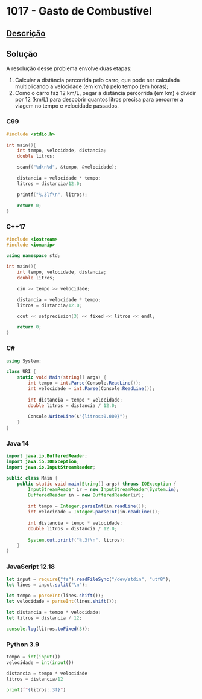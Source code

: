 # 1017 - Gasto de Combustível

## [Descrição](https://www.beecrowd.com.br/judge/pt/problems/view/1017)

## Solução

A resolução desse problema envolve duas etapas:

1. Calcular a distância percorrida pelo carro, que pode ser calculada multiplicando a velocidade (em km/h) pelo tempo (em horas);
2. Como o carro faz 12 km/L, pegar a distância percorrida (em km) e dividir por 12 (km/L) para descobrir quantos litros precisa para percorrer a viagem no tempo e velocidade passados.

### C99

```c
#include <stdio.h>

int main(){
    int tempo, velocidade, distancia;
    double litros;

    scanf("%d\n%d", &tempo, &velocidade);

    distancia = velocidade * tempo;
    litros = distancia/12.0;

    printf("%.3lf\n", litros);

    return 0;
}
```

### C++17

```cpp
#include <iostream>
#include <iomanip>

using namespace std;

int main(){
    int tempo, velocidade, distancia;
    double litros;

    cin >> tempo >> velocidade;

    distancia = velocidade * tempo;
    litros = distancia/12.0;

    cout << setprecision(3) << fixed << litros << endl;

    return 0;
}
```

### C#

```cs
using System;

class URI {
    static void Main(string[] args) {
        int tempo = int.Parse(Console.ReadLine());
        int velocidade = int.Parse(Console.ReadLine());
        
        int distancia = tempo * velocidade;
        double litros = distancia / 12.0;
        
        Console.WriteLine($"{litros:0.000}");
    }
}
```

### Java 14

```java
import java.io.BufferedReader;
import java.io.IOException;
import java.io.InputStreamReader;

public class Main {
    public static void main(String[] args) throws IOException {
        InputStreamReader ir = new InputStreamReader(System.in);
        BufferedReader in = new BufferedReader(ir);
        
        int tempo = Integer.parseInt(in.readLine());
        int velocidade = Integer.parseInt(in.readLine());
        
        int distancia = tempo * velocidade;
        double litros = distancia / 12.0;
        
        System.out.printf("%.3f\n", litros);
    }
}
```

### JavaScript 12.18

```javascript
let input = require("fs").readFileSync("/dev/stdin", "utf8");
let lines = input.split("\n");

let tempo = parseInt(lines.shift());
let velocidade = parseInt(lines.shift());

let distancia = tempo * velocidade;
let litros = distancia / 12;

console.log(litros.toFixed(3));
```

### Python 3.9

```python
tempo = int(input())
velocidade = int(input())

distancia = tempo * velocidade
litros = distancia/12

print(f"{litros:.3f}")
```